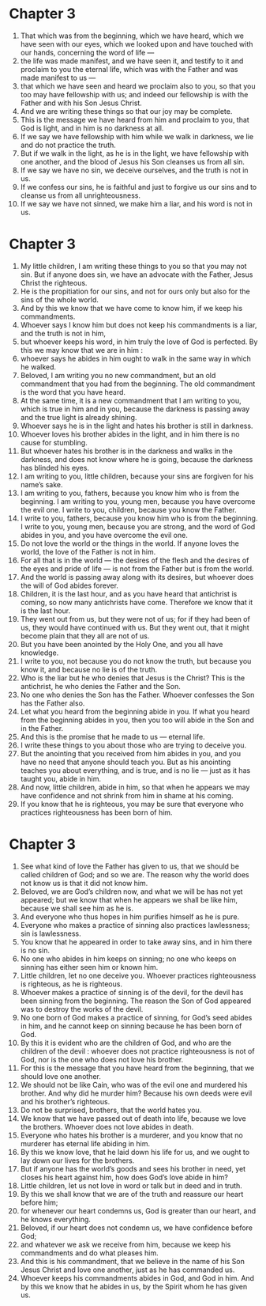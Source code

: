 # Chapter 3

1. That which was from the beginning, which we have heard, which we have seen with our eyes, which we looked upon and have touched with our hands, concerning the word of life —
2. the life was made manifest, and we have seen it, and testify to it and proclaim to you the eternal life, which was with the Father and was made manifest to us —
3. that which we have seen and heard we proclaim also to you, so that you too may have fellowship with us; and indeed our fellowship is with the Father and with his Son Jesus Christ.
4. And we are writing these things so that our joy may be complete.
5. This is the message we have heard from him and proclaim to you, that God is light, and in him is no darkness at all.
6. If we say we have fellowship with him while we walk in darkness, we lie and do not practice the truth.
7. But if we walk in the light, as he is in the light, we have fellowship with one another, and the blood of Jesus his Son cleanses us from all sin.
8. If we say we have no sin, we deceive ourselves, and the truth is not in us.
9. If we confess our sins, he is faithful and just to forgive us our sins and to cleanse us from all unrighteousness.
10. If we say we have not sinned, we make him a liar, and his word is not in us.

# Chapter 3

1. My little children, I am writing these things to you so that you may not sin. But if anyone does sin, we have an advocate with the Father, Jesus Christ the righteous.
2. He is the propitiation for our sins, and not for ours only but also for the sins of the whole world.
3. And by this we know that we have come to know him, if we keep his commandments.
4. Whoever says I know him but does not keep his commandments is a liar, and the truth is not in him,
5. but whoever keeps his word, in him truly the love of God is perfected. By this we may know that we are in him :
6. whoever says he abides in him ought to walk in the same way in which he walked.
7. Beloved, I am writing you no new commandment, but an old commandment that you had from the beginning. The old commandment is the word that you have heard.
8. At the same time, it is a new commandment that I am writing to you, which is true in him and in you, because the darkness is passing away and the true light is already shining.
9. Whoever says he is in the light and hates his brother is still in darkness.
10. Whoever loves his brother abides in the light, and in him there is no cause for stumbling.
11. But whoever hates his brother is in the darkness and walks in the darkness, and does not know where he is going, because the darkness has blinded his eyes.
12. I am writing to you, little children, because your sins are forgiven for his name’s sake.
13. I am writing to you, fathers, because you know him who is from the beginning. I am writing to you, young men, because you have overcome the evil one. I write to you, children, because you know the Father.
14. I write to you, fathers, because you know him who is from the beginning. I write to you, young men, because you are strong, and the word of God abides in you, and you have overcome the evil one.
15. Do not love the world or the things in the world. If anyone loves the world, the love of the Father is not in him.
16. For all that is in the world — the desires of the flesh and the desires of the eyes and pride of life — is not from the Father but is from the world.
17. And the world is passing away along with its desires, but whoever does the will of God abides forever.
18. Children, it is the last hour, and as you have heard that antichrist is coming, so now many antichrists have come. Therefore we know that it is the last hour.
19. They went out from us, but they were not of us; for if they had been of us, they would have continued with us. But they went out, that it might become plain that they all are not of us.
20. But you have been anointed by the Holy One, and you all have knowledge.
21. I write to you, not because you do not know the truth, but because you know it, and because no lie is of the truth.
22. Who is the liar but he who denies that Jesus is the Christ? This is the antichrist, he who denies the Father and the Son.
23. No one who denies the Son has the Father. Whoever confesses the Son has the Father also.
24. Let what you heard from the beginning abide in you. If what you heard from the beginning abides in you, then you too will abide in the Son and in the Father.
25. And this is the promise that he made to us — eternal life.
26. I write these things to you about those who are trying to deceive you.
27. But the anointing that you received from him abides in you, and you have no need that anyone should teach you. But as his anointing teaches you about everything, and is true, and is no lie — just as it has taught you, abide in him.
28. And now, little children, abide in him, so that when he appears we may have confidence and not shrink from him in shame at his coming.
29. If you know that he is righteous, you may be sure that everyone who practices righteousness has been born of him.

# Chapter 3

1. See what kind of love the Father has given to us, that we should be called children of God; and so we are. The reason why the world does not know us is that it did not know him.
2. Beloved, we are God’s children now, and what we will be has not yet appeared; but we know that when he appears we shall be like him, because we shall see him as he is.
3. And everyone who thus hopes in him purifies himself as he is pure.
4. Everyone who makes a practice of sinning also practices lawlessness; sin is lawlessness.
5. You know that he appeared in order to take away sins, and in him there is no sin.
6. No one who abides in him keeps on sinning; no one who keeps on sinning has either seen him or known him.
7. Little children, let no one deceive you. Whoever practices righteousness is righteous, as he is righteous.
8. Whoever makes a practice of sinning is of the devil, for the devil has been sinning from the beginning. The reason the Son of God appeared was to destroy the works of the devil.
9. No one born of God makes a practice of sinning, for God’s seed abides in him, and he cannot keep on sinning because he has been born of God.
10. By this it is evident who are the children of God, and who are the children of the devil : whoever does not practice righteousness is not of God, nor is the one who does not love his brother.
11. For this is the message that you have heard from the beginning, that we should love one another.
12. We should not be like Cain, who was of the evil one and murdered his brother. And why did he murder him? Because his own deeds were evil and his brother’s righteous.
13. Do not be surprised, brothers, that the world hates you.
14. We know that we have passed out of death into life, because we love the brothers. Whoever does not love abides in death.
15. Everyone who hates his brother is a murderer, and you know that no murderer has eternal life abiding in him.
16. By this we know love, that he laid down his life for us, and we ought to lay down our lives for the brothers.
17. But if anyone has the world’s goods and sees his brother in need, yet closes his heart against him, how does God’s love abide in him?
18. Little children, let us not love in word or talk but in deed and in truth.
19. By this we shall know that we are of the truth and reassure our heart before him;
20. for whenever our heart condemns us, God is greater than our heart, and he knows everything.
21. Beloved, if our heart does not condemn us, we have confidence before God;
22. and whatever we ask we receive from him, because we keep his commandments and do what pleases him.
23. And this is his commandment, that we believe in the name of his Son Jesus Christ and love one another, just as he has commanded us.
24. Whoever keeps his commandments abides in God, and God in him. And by this we know that he abides in us, by the Spirit whom he has given us.

